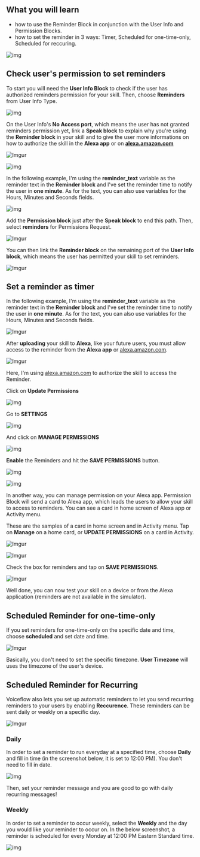 ## What you will learn

- how to use the Reminder Block in conjunction with the User Info and Permission Blocks.
- how to set the reminder in 3 ways: Timer, Scheduled for one-time-only, Scheduled for reccuring.


![img](https://i.imgur.com/HNj0CXD.gif)

## Check user's permission to set reminders


To start you will need the **User Info Block** to check if the user has authorized reminders permission for your skill. Then, choose **Reminders** from User Info Type.


![img](https://i.imgur.com/AVElTsT.png)


On the User Info's **No Access port**, which means the user has not granted reminders permission yet, link a **Speak block** to explain why you're using the **Reminder block** in your skill and to give the user more informations on how to authorize the skill in the **Alexa app** or on [**alexa.amazon.com**](http://alexa.amazon.com/)

![Imgur](https://i.imgur.com/WblXrnc.png)


![img](https://i.imgur.com/jHj9Zl8.png)

In the following example, I'm using the **reminder_text** variable as the reminder text in the **Reminder block** and I've set the reminder time to notify the user in **one minute**. As for the text, you can also use variables for the Hours, Minutes and Seconds fields.

![img](https://i.imgur.com/0MV3OZR.png)

Add the **Permission block** just after the **Speak block** to end this path. Then, select **reminders** for Permissions Request.

![Imgur](https://i.imgur.com/Xk3tHWQ.png)

You can then link the **Reminder block** on the remaining port of the **User Info block**, which means the user has permitted your skill to set reminders.

![Imgur](https://i.imgur.com/uqCBpt6.png)

## Set a reminder as timer

In the following example, I'm using the **reminder_text** variable as the reminder text in the **Reminder block** and I've set the reminder time to notify the user in **one minute**. As for the text, you can also use variables for the Hours, Minutes and Seconds fields.

![Imgur](https://i.imgur.com/qDGxrhd.png)


After **uploading** your skill to **Alexa**, like your future users, you must allow access to the reminder from the **Alexa app** or [alexa.amazon.com](http://alexa.amazon.com/).

![Imgur](https://i.imgur.com/Nv8ZYQt.png)

Here, I'm using [alexa.amazon.com](http://alexa.amazon.com/) to authorize the skill to access the Reminder.

Click on **Update Permissions**

![img](https://downloads.intercomcdn.com/i/o/124670838/ecb97127757a7a046415278b/Image+2019-05-30+at+3.07.32+PM.png)

Go to **SETTINGS**

![img](https://downloads.intercomcdn.com/i/o/124665726/baff71e4f38031367e5d9139/image.png)

And click on **MANAGE PERMISSIONS**

![img](https://downloads.intercomcdn.com/i/o/124665880/f8eaf5a5a9d6ec7101e2cf1b/image.png)

**Enable** the Reminders and hit the **SAVE PERMISSIONS** button.

![img](https://downloads.intercomcdn.com/i/o/124666239/cb1fbbf7a6b8788b95edfe12/image.png)

![img](https://downloads.intercomcdn.com/i/o/124666138/e7b858496a3b1bea0efe9736/Screen+Recording+2019-05-30+at+03.09+PM.gif)

In another way, you can manage permission on your Alexa app. Permission Block will send a card to Alexa app, which leads the users to allow your skill to access to reminders. You can see a card in home screen of Alexa app or Activity menu.

These are the samples of a card in home screen and in Activity menu. Tap on **Manage** on a home card, or **UPDATE PERMISSIONS** on a card in Activity.

![Imgur](https://i.imgur.com/vh9kg7W.png)

![Imgur](https://i.imgur.com/rLWbzsa.png)

Check the box for reminders and tap on **SAVE PERMISSIONS**.

![Imgur](https://i.imgur.com/xapflHk.png)

Well done, you can now test your skill on a device or from the Alexa application (reminders are not available in the simulator).

## Scheduled Reminder for one-time-only

If you set reminders for one-time-only on the specific date and time, choose **scheduled** and set date and time.

![Imgur](https://i.imgur.com/OG5R85r.png)

Basically, you don't need to set the specific timezone. **User Timezone** will uses the timezone of the user's device.

## Scheduled Reminder for Recurring

Voiceflow also lets you set up automatic reminders to let you send recurring reminders to your users by enabling **Reccurence**. These reminders can be sent daily or weekly on a specific day.

![Imgur](https://i.imgur.com/ANm0T7Y.png)

### Daily

In order to set a reminder to run everyday at a specified time, choose **Daily** and fill in time (in the screenshot below, it is set to 12:00 PM). You don't need to fill in date.

![img](https://i.imgur.com/trl5QpW.png)


Then, set your reminder message and you are good to go with daily recurring messages!

### Weekly

In order to set a reminder to occur weekly, select the **Weekly** and the day you would like your reminder to occur on. In the below screenshot, a reminder is scheduled for every Monday at 12:00 PM Eastern Standard time.


![img](https://i.imgur.com/9JB0Uls.png)
